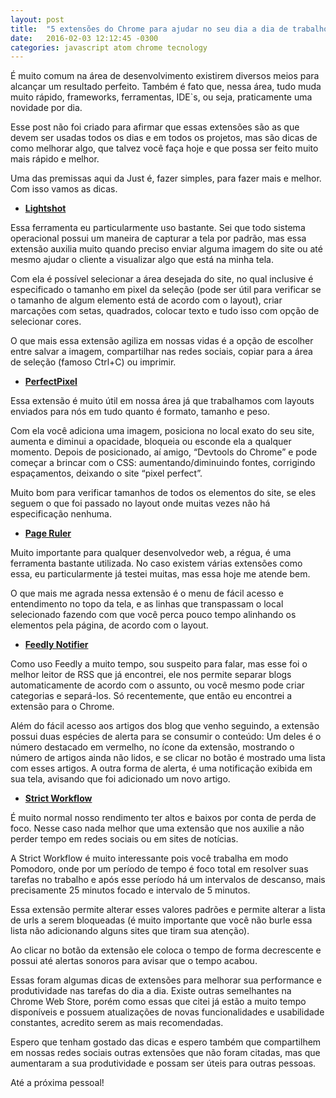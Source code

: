 ```yaml
---
layout: post
title:  "5 extensões do Chrome para ajudar no seu dia a dia de trabalho"
date:   2016-02-03 12:12:45 -0300
categories: javascript atom chrome tecnology
---
```

É muito comum na área de desenvolvimento existirem diversos meios para alcançar um resultado perfeito. Também é fato que, nessa área, tudo muda muito rápido, frameworks, ferramentas, IDE`s, ou seja, praticamente uma novidade por dia.

Esse post não foi criado para afirmar que essas extensões são as que devem ser usadas todos os dias e em todos os projetos, mas são dicas de como melhorar algo, que talvez você faça hoje e que possa ser feito muito mais rápido e melhor.

 Uma das premissas aqui da Just é, fazer simples, para fazer mais e melhor. Com isso vamos as dicas.

- **[Lightshot](https://chrome.google.com/webstore/detail/lightshot-screenshot-tool/mbniclmhobmnbdlbpiphghaielnnpgdp?hl=pt-BR)**

Essa ferramenta eu particularmente uso bastante. Sei que todo sistema operacional possui um maneira de capturar a tela por padrão, mas essa extensão auxilia muito quando preciso enviar alguma imagem do site ou até mesmo ajudar o cliente a visualizar algo que está na minha tela.

Com ela é possível selecionar a área desejada do site, no qual inclusive é especificado o tamanho em pixel da seleção (pode ser útil para verificar se o tamanho de algum elemento está de acordo com o layout), criar marcações com setas, quadrados, colocar texto e tudo isso com opção de selecionar cores.

O que mais essa extensão agiliza em nossas vidas é a opção de escolher entre salvar a imagem, compartilhar nas redes sociais, copiar para a área de seleção (famoso Ctrl+C) ou imprimir.


- **[PerfectPixel](https://chrome.google.com/webstore/detail/perfectpixel-by-welldonec/dkaagdgjmgdmbnecmcefdhjekcoceebi?hl=pt-BR)**

Essa extensão é muito útil em nossa área já que trabalhamos com layouts enviados para nós em tudo quanto é formato, tamanho e peso.

Com ela você adiciona uma imagem, posiciona no local exato do seu site, aumenta e diminui a opacidade, bloqueia ou esconde ela a qualquer momento. Depois de posicionado, aí amigo, “Devtools do Chrome” e pode começar a brincar com o CSS: aumentando/diminuindo fontes, corrigindo espaçamentos, deixando o site “pixel perfect”.

Muito bom para verificar tamanhos de todos os elementos do site, se eles seguem o que foi passado no layout onde muitas vezes não há especificação nenhuma.


- **[Page Ruler](https://chrome.google.com/webstore/detail/page-ruler/jlpkojjdgbllmedoapgfodplfhcbnbpn?hl=pt-BR)**

Muito importante para qualquer desenvolvedor web, a régua, é uma ferramenta bastante utilizada. No caso existem várias extensões como essa, eu particularmente já testei muitas, mas essa hoje me atende bem.

O que mais me agrada nessa extensão é o menu de fácil acesso e entendimento no topo da tela, e as linhas que transpassam o local selecionado fazendo com que você perca pouco tempo alinhando os elementos pela página, de acordo com o layout.


- **[Feedly Notifier](https://chrome.google.com/webstore/detail/feedly-notifier/egikgfbhipinieabdmcpigejkaomgjgb)**

Como uso Feedly a muito tempo, sou suspeito para falar, mas esse foi o melhor leitor de RSS que já encontrei, ele nos permite separar blogs automaticamente de acordo com o assunto, ou você mesmo pode criar categorias e separá-los. Só recentemente, que então eu encontrei a extensão para o Chrome.

Além do fácil acesso aos artigos dos blog que venho seguindo, a extensão possui duas espécies de alerta para se consumir o conteúdo: Um deles é o número destacado em vermelho, no ícone da extensão, mostrando o número de artigos ainda não lidos, e se clicar no botão é mostrado uma lista com esses artigos. A outra forma de alerta, é uma notificação exibida em sua tela, avisando que foi adicionado um novo artigo.

- **[Strict Workflow](https://chrome.google.com/webstore/detail/strict-workflow/cgmnfnmlficgeijcalkgnnkigkefkbhd?hl=pt-BR)**

É muito normal nosso rendimento ter altos e baixos por conta de perda de foco. Nesse caso nada melhor que uma extensão  que nos auxilie a não perder tempo em redes sociais ou em sites de notícias.

A Strict Workflow é muito interessante pois você trabalha em modo Pomodoro, onde por um período de tempo é foco total em resolver suas tarefas no trabalho e após esse período há um intervalos de descanso, mais precisamente 25 minutos focado e intervalo de 5 minutos.

Essa extensão permite alterar esses valores padrões e permite alterar a lista de urls a serem bloqueadas (é muito importante que você não burle essa lista não adicionando alguns sites que tiram sua atenção).

Ao clicar no botão da extensão ele coloca o tempo de forma decrescente e possui até alertas sonoros para avisar que o tempo acabou.


Essas foram algumas dicas de extensões para melhorar sua performance e produtividade nas tarefas do dia a dia. Existe outras semelhantes na Chrome Web Store, porém como essas que citei já estão a muito tempo disponíveis e possuem atualizações de novas funcionalidades e usabilidade constantes, acredito serem as mais recomendadas.

Espero que tenham gostado das dicas e espero também que compartilhem em nossas redes sociais outras extensões que não foram citadas, mas que aumentaram a sua produtividade e possam ser úteis para outras pessoas.

Até a próxima pessoal!
